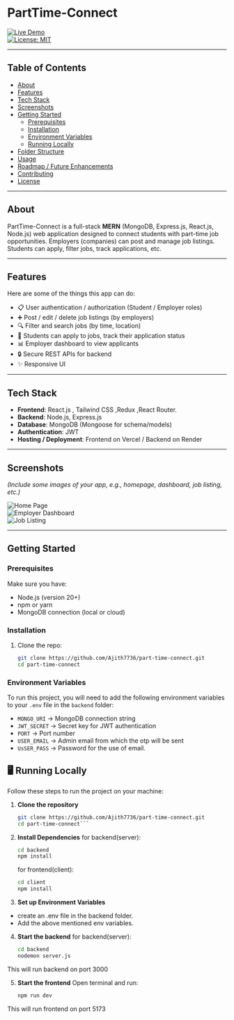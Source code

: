 # PartTime-Connect

[![Live Demo](https://img.shields.io/badge/Live-Demo-Click-Here-blue)](https://part-time-connect.vercel.app)  
[![License: MIT](https://img.shields.io/badge/License-MIT-yellow.svg)](LICENSE)

---

## Table of Contents

- [About](#about)  
- [Features](#features)  
- [Tech Stack](#tech-stack)  
- [Screenshots](#screenshots)  
- [Getting Started](#getting-started)  
  - [Prerequisites](#prerequisites)  
  - [Installation](#installation)  
  - [Environment Variables](#environment-variables)  
  - [Running Locally](#running-locally)  
- [Folder Structure](#folder-structure)  
- [Usage](#usage)  
- [Roadmap / Future Enhancements](#roadmap)  
- [Contributing](#contributing)  
- [License](#license)

---

## About

PartTime-Connect is a full-stack **MERN** (MongoDB, Express.js, React.js, Node.js) web application designed to connect students with part-time job opportunities. Employers (companies) can post and manage job listings. Students can apply, filter jobs, track applications, etc.

---

## Features

Here are some of the things this app can do:

- 📋 User authentication / authorization (Student / Employer roles)  
- ➕ Post / edit / delete job listings (by employers)  
- 🔍 Filter and search jobs (by time, location)  
- 📨 Students can apply to jobs, track their application status  
- 📊 Employer dashboard to view applicants  
- 🔒 Secure REST APIs for backend  
- ✨ Responsive UI  

---

## Tech Stack

- **Frontend**: React.js , Tailwind CSS ,Redux ,React Router.
- **Backend**: Node.js, Express.js  
- **Database**: MongoDB (Mongoose for schema/models)  
- **Authentication**: JWT  
- **Hosting / Deployment**: Frontend on Vercel / Backend on Render

---

## Screenshots

*(Include some images of your app, e.g., homepage, dashboard, job listing, etc.)*

![Home Page](screenshots/home.png)  
![Employer Dashboard](screenshots/employer-dashboard.png)  
![Job Listing](screenshots/job-listing.png)  

---

## Getting Started

### Prerequisites

Make sure you have:

- Node.js (version 20+)  
- npm or yarn  
- MongoDB connection (local or cloud)  

### Installation

1. Clone the repo:

   ```bash
   git clone https://github.com/Ajith7736/part-time-connect.git
   cd part-time-connect

### Environment Variables

To run this project, you will need to add the following environment variables  
to your `.env` file in the `backend` folder:

- `MONGO_URI` → MongoDB connection string  
- `JWT_SECRET` → Secret key for JWT authentication  
- `PORT` → Port number
- `USER_EMAIL` → Admin email from which the otp will be sent
- `UsSER_PASS` → Password for the use of email.

## 🖥️ Running Locally

Follow these steps to run the project on your machine:  

1. **Clone the repository**  
   ```bash
   git clone https://github.com/Ajith7736/part-time-connect.git
   cd part-time-connect```

2. **Install Dependencies** 
   for backend(server):
   ```bash
   cd backend
   npm install
   ```
   for frontend(client):
   ```bash
   cd client
   npm install
   ```

3. **Set up Environment Variables**
  
 - create an .env file in the backend folder.
 - Add the above mentioned env variables.

4. **Start the backend**
  for backend(server):
   ```bash
   cd backend
   nodemon server.js
   ```

 This will run backend on port 3000



5. **Start the frontend**
  Open terminal and run:
   ```bash
   npm run dev
   ```
 
 This will run frontend on port 5173




